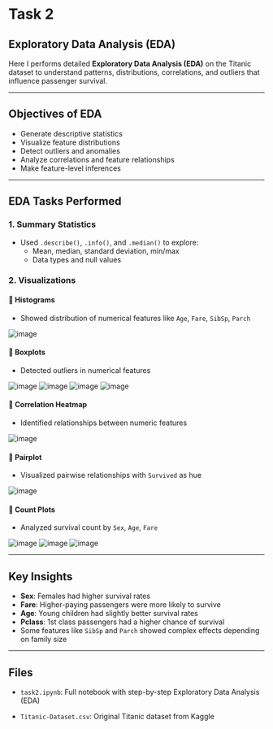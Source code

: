 # Task 2
## Exploratory Data Analysis (EDA)

Here I performs detailed **Exploratory Data Analysis (EDA)** on the Titanic dataset to understand patterns, distributions, correlations, and outliers that influence passenger survival.

---

## Objectives of EDA

- Generate descriptive statistics
- Visualize feature distributions
- Detect outliers and anomalies
- Analyze correlations and feature relationships
- Make feature-level inferences

---

## EDA Tasks Performed

### 1. Summary Statistics

- Used `.describe()`, `.info()`, and `.median()` to explore:
  - Mean, median, standard deviation, min/max
  - Data types and null values

### 2. Visualizations

#### 🔹 Histograms
- Showed distribution of numerical features like `Age`, `Fare`, `SibSp`, `Parch`

![image](https://github.com/user-attachments/assets/de53c958-42d4-4b87-be5e-a38ad6bf014d)


#### 🔹 Boxplots
- Detected outliers in numerical features
  
![image](https://github.com/user-attachments/assets/df01c9c0-7f3d-41b6-9734-06056e5f57a4)
![image](https://github.com/user-attachments/assets/32e0805b-ec5d-4f8d-b063-b5b8d458a9c3)
![image](https://github.com/user-attachments/assets/bc3b6887-f2d4-44e5-8dba-92de4b921da8)
![image](https://github.com/user-attachments/assets/3f816aae-59f7-4fa7-9921-84895ed8a40c)


#### 🔹 Correlation Heatmap
- Identified relationships between numeric features

![image](https://github.com/user-attachments/assets/68cc8651-b951-4609-8e75-98763b4d1b50)

#### 🔹 Pairplot
- Visualized pairwise relationships with `Survived` as hue

![image](https://github.com/user-attachments/assets/0bae509c-0bd3-45e3-9750-1bcb62aa930f)

#### 🔹 Count Plots
- Analyzed survival count by `Sex`, `Age`, `Fare`  

![image](https://github.com/user-attachments/assets/03edad2f-b87e-4b8f-b473-2f225bce1d90)
![image](https://github.com/user-attachments/assets/fa71cd0e-a84b-4da3-8b74-6c66ecb19c4c)
![image](https://github.com/user-attachments/assets/a38e36bc-fab0-4928-a6da-c3f9b7d718fe)


---

## Key Insights

- **Sex**: Females had higher survival rates
- **Fare**: Higher-paying passengers were more likely to survive
- **Age**: Young children had slightly better survival rates
- **Pclass**: 1st class passengers had a higher chance of survival
- Some features like `SibSp` and `Parch` showed complex effects depending on family size


---

## Files
- `task2.ipynb`: Full notebook with step-by-step Exploratory Data Analysis (EDA)

- `Titanic-Dataset.csv`: Original Titanic dataset from Kaggle


